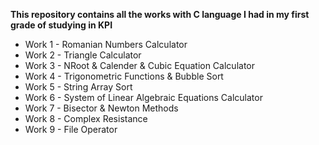 <b>This repository contains all the works with C language I had in my first grade of studying in KPI</b><br>
<ul>
  <li>Work 1 - Romanian Numbers Calculator</li>
  <li>Work 2 - Triangle Calculator</li>
  <li>Work 3 - NRoot & Calender & Cubic Equation Calculator</li>
  <li>Work 4 - Trigonometric Functions & Bubble Sort</li>
  <li>Work 5 - String Array Sort</li>
  <li>Work 6 - System of Linear Algebraic Equations Calculator</li>
  <li>Work 7 - Bisector & Newton Methods</li>
  <li>Work 8 - Complex Resistance</li>
  <li>Work 9 - File Operator</li>
</ul>
